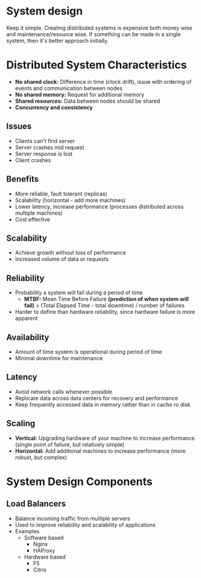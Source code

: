 # System design

Keep it simple. Creating distributed systems is expensive both money wise and maintenance/resource wise. If something can be made in a single system, then it's better approach initially.

# Distributed System Characteristics

  - **No shared clock:** Difference in time (clock drift), issue with ordering of events and communication between nodes
  - **No shared memory:** Request for additional memory
  - **Shared resources:** Data between nodes should be shared
  - **Concurrency and consistency**

## Issues
  - Clients can't find server
  - Server crashes mid request
  - Server response is lost
  - Client crashes

## Benefits

  - More reliable, fault tolerant (replicas)
  - Scalability (horizontal - add more machines)
  - Lower latency, increase performance (processes distributed across multiple machines)
  - Cost effective

## Scalability

  - Achieve growth without loss of performance
  - Increased volume of data or requests

## Reliability

  - Probability a system will fail during a period of time
    - **MTBF:** Mean Time Before Failure **(prediction of when system will fail)** = (Total Elapsed Time - total downtime) / number of failures
  - Harder to define than hardware reliability, since hardware failure is more apparent

## Availability

  - Amount of time system is operational during period of time
  - Minimal downtime for maintenance

## Latency

  - Avoid network calls whenever possible
  - Replicate data across data centers for recovery and performance
  - Keep frequently accessed data in memory rather than in cache ro disk

## Scaling

  - **Vertical:** Upgrading hardware of your machine to increase performance (single point of failure, but relatively simple)
  - **Horizontal:** Add additional machines to increase performance (more robust, but complex)

# System Design Components

## Load Balancers
  - Balance incoming traffic from multiple servers
  - Used to improve reliability and scalability of applications
  - Examples
    - Software based 
      - Nginx
      - HAProxy
    - Hardware based
      - F5
      - Citrix
